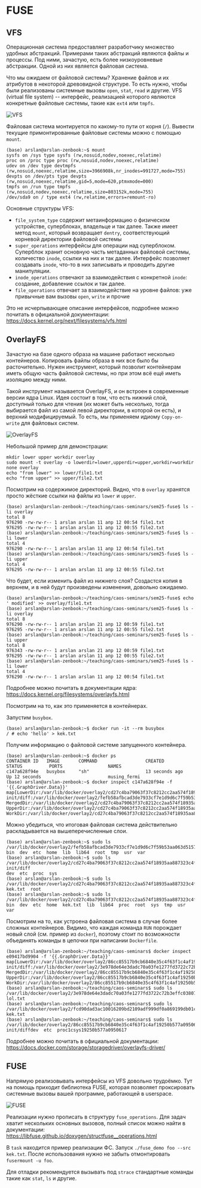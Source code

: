 # FUSE

## VFS

Операционная система предоставляет разработчику множество удобных абстракций. Примерами таких абстракций являются файлы и процессы. Под ними, зачастую, есть более низкоуровневые абстракции. Одной из них является файловая система.

Что мы ожидаем от файловой системы? Хранение файлов и их атрибутов в некоторой древовидной структуре. То есть нужно, чтобы были реализованы системные вызовы `open`, `stat`, `read` и другие. VFS (virtual file system) -- интерфейс, реализацией которого являются конкретные файловые системы, такие как `ext4` или `tmpfs`.

![VFS](vfs.png)

Файловая система монтируется по какому-то пути от корня (`/`). Вывести текущие примонтированные файловые системы можно с помощью `mount`.
```
(base) arslan@arslan-zenbook:~$ mount
sysfs on /sys type sysfs (rw,nosuid,nodev,noexec,relatime)
proc on /proc type proc (rw,nosuid,nodev,noexec,relatime)
udev on /dev type devtmpfs (rw,nosuid,noexec,relatime,size=3966908k,nr_inodes=991727,mode=755)
devpts on /dev/pts type devpts (rw,nosuid,noexec,relatime,gid=5,mode=620,ptmxmode=000)
tmpfs on /run type tmpfs (rw,nosuid,nodev,noexec,relatime,size=803152k,mode=755)
/dev/sda9 on / type ext4 (rw,relatime,errors=remount-ro)
```

Основные структуры VFS:

* `file_system_type` содержит метаинформацию о физическом устройстве, суперблоках, владельце и так далее. Также имеет метод `mount`, который возвращает `dentry`, соответствующий корневой директории файловой системы
* `super_operations` интерфейсы для операции над суперблоком. Суперблок хранит основную часть метаданных файловой системы, количество `inode`, ссылки на них и так далее. Интерфейс позволяет создавать `inode`, что-то в них записывать и проводить другие манипуляции.
* `inode_operations` отвечают за взаимодействия с конкретной `inode`: создание, добавление ссылок и так далее.
* `file_operations` отвечает за взаимодействие на уровне файлов: уже привычные вам вызовы `open`, `write` и прочие

Это не исчерпывающее описание интерфейсов, подробнее можно почитать в официальной документации: https://docs.kernel.org/next/filesystems/vfs.html

## OverlayFS

Зачастую на базе одного образа на машине работают несколько контейнеров. Копировать файлы образа в них все было бы расточительно. Нужен инструмент, который позволит контейнерам иметь общую часть файловой системы, но при этом всё ещё иметь изоляцию между ними.

Такой инструмент называется OverlayFS, и он встроен в современные версии ядра Linux. Идея состоит в том, что есть нижний слой, доступный только для чтения (их может быть несколько, тогда выбирается файл из самой левой директории, в которой он есть), и верхний модифицируемый. То есть, мы применяем идиому `Copy-on-write` для файловых систем.

![OverlayFS](overlayfs.jpg)

Небольшой пример для демонстрации:

```
mkdir lower upper workdir overlay
sudo mount -t overlay -o lowerdir=lower,upperdir=upper,workdir=workdir none overlay
echo "from lower" >> lower/file1.txt
echo "from upper" >> upper/file2.txt
```

Посмотрим на содержимое директорий. Видно, что в `overlay` хранятся просто жёсткие ссылки на файлы из `lower` и `upper`.

```
(base) arslan@arslan-zenbook:~/teaching/caos-seminars/sem25-fuse$ ls -li overlay
total 8
976290 -rw-rw-r-- 1 arslan arslan 11 апр 12 00:54 file1.txt
976295 -rw-rw-r-- 1 arslan arslan 11 апр 12 00:55 file2.txt
(base) arslan@arslan-zenbook:~/teaching/caos-seminars/sem25-fuse$ ls -li lower
total 4
976290 -rw-rw-r-- 1 arslan arslan 11 апр 12 00:54 file1.txt
(base) arslan@arslan-zenbook:~/teaching/caos-seminars/sem25-fuse$ ls -li upper
total 4
976295 -rw-rw-r-- 1 arslan arslan 11 апр 12 00:55 file2.txt
```

Что будет, если изменить файл из нижнего слоя? Создастся копия в верхнем, и в ней будут произведены изменения, довольно ожидаемо.
```
(base) arslan@arslan-zenbook:~/teaching/caos-seminars/sem25-fuse$ echo ' modified' >> overlay/file1.txt 
(base) arslan@arslan-zenbook:~/teaching/caos-seminars/sem25-fuse$ ls -li overlay
total 8
976290 -rw-rw-r-- 1 arslan arslan 21 апр 12 00:59 file1.txt
976295 -rw-rw-r-- 1 arslan arslan 11 апр 12 00:55 file2.txt
(base) arslan@arslan-zenbook:~/teaching/caos-seminars/sem25-fuse$ ls -li upper
total 8
976343 -rw-rw-r-- 1 arslan arslan 21 апр 12 00:59 file1.txt
976295 -rw-rw-r-- 1 arslan arslan 11 апр 12 00:55 file2.txt
(base) arslan@arslan-zenbook:~/teaching/caos-seminars/sem25-fuse$ ls -li lower
total 4
976290 -rw-rw-r-- 1 arslan arslan 11 апр 12 00:54 file1.txt
```

Подробнее можно почитать в документации ядра: https://docs.kernel.org/filesystems/overlayfs.html

Посмотрим на то, как это применяется в контейнерах.

Запустим `busybox`.

```
(base) arslan@arslan-zenbook:~$ docker run -it --rm busybox
/ # echo 'hello' > kek.txt
```

Получим информацию о файловой системе запущенного контейнера.

```
(base) arslan@arslan-zenbook:~$ docker ps
CONTAINER ID   IMAGE       COMMAND                  CREATED          STATUS          PORTS                 NAMES
c147a628f94e   busybox     "sh"                     13 seconds ago   Up 12 seconds                         musing_fermi
(base) arslan@arslan-zenbook:~$ docker inspect c147a628f94e -f '{{.GraphDriver.Data}}'
map[LowerDir:/var/lib/docker/overlay2/cd27c4ba79063f37c8212cc2aa574f18935aa887323c4f8040d0ec6cdc5455db-init/diff:/var/lib/docker/overlay2/fefb58afbcad3de7933cf7e1d9d6c7f59b53aa063d515745d281c28769c456c4/diff MergedDir:/var/lib/docker/overlay2/cd27c4ba79063f37c8212cc2aa574f18935aa887323c4f8040d0ec6cdc5455db/merged UpperDir:/var/lib/docker/overlay2/cd27c4ba79063f37c8212cc2aa574f18935aa887323c4f8040d0ec6cdc5455db/diff WorkDir:/var/lib/docker/overlay2/cd27c4ba79063f37c8212cc2aa574f18935aa887323c4f8040d0ec6cdc5455db/work]
```

Можно убедиться, что итоговая файловая система действительно раскладывается на вышеперечисленные слои.

```
(base) arslan@arslan-zenbook:~$ sudo ls /var/lib/docker/overlay2/fefb58afbcad3de7933cf7e1d9d6c7f59b53aa063d515745d281c28769c456c4/diff
bin  dev  etc  home  lib  lib64  root  tmp  usr  var
(base) arslan@arslan-zenbook:~$ sudo ls /var/lib/docker/overlay2/cd27c4ba79063f37c8212cc2aa574f18935aa887323c4f8040d0ec6cdc5455db-init/diff
dev  etc  proc  sys
(base) arslan@arslan-zenbook:~$ sudo ls /var/lib/docker/overlay2/cd27c4ba79063f37c8212cc2aa574f18935aa887323c4f8040d0ec6cdc5455db/diff
kek.txt  root
(base) arslan@arslan-zenbook:~$ sudo ls /var/lib/docker/overlay2/cd27c4ba79063f37c8212cc2aa574f18935aa887323c4f8040d0ec6cdc5455db/merged
bin  dev  etc  home  kek.txt  lib  lib64  proc  root  sys  tmp  usr  var
```

Посмотрим на то, как устроена файловая система в случае более сложных контейнеров. Видимо, что каждая команда `RUN` порождает новый слой (см. пример из `docker`), поэтому стоит по возможности объединять команды в цепочки при написании `Dockerfile`.

```
(base) arslan@arslan-zenbook:~/teaching/caos-seminars$ docker inspect e09417bd9904 -f '{{.GraphDriver.Data}}'
map[LowerDir:/var/lib/docker/overlay2/86cc85517b9cb6840e35c4f63f1c4af19250b577a09506177d34a77bf1313375-init/diff:/var/lib/docker/overlay2/3e978de64e3dadc70a03fe1277fd3722c72b3effc0380740bc69dd2f1fa0e8cc/diff:/var/lib/docker/overlay2/fcd90dad3ac10016209bd2109adf999df0a869199db01ca38ddb4c0f0dc43d4b/diff:/var/lib/docker/overlay2/fefb58afbcad3de7933cf7e1d9d6c7f59b53aa063d515745d281c28769c456c4/diff MergedDir:/var/lib/docker/overlay2/86cc85517b9cb6840e35c4f63f1c4af19250b577a09506177d34a77bf1313375/merged UpperDir:/var/lib/docker/overlay2/86cc85517b9cb6840e35c4f63f1c4af19250b577a09506177d34a77bf1313375/diff WorkDir:/var/lib/docker/overlay2/86cc85517b9cb6840e35c4f63f1c4af19250b577a09506177d34a77bf1313375/work]
(base) arslan@arslan-zenbook:~/teaching/caos-seminars$ sudo ls /var/lib/docker/overlay2/3e978de64e3dadc70a03fe1277fd3722c72b3effc0380740bc69dd2f1fa0e8cc/diff
lol.txt
(base) arslan@arslan-zenbook:~/teaching/caos-seminars$ sudo ls /var/lib/docker/overlay2/fcd90dad3ac10016209bd2109adf999df0a869199db01ca38ddb4c0f0dc43d4b/diff
kek.txt
(base) arslan@arslan-zenbook:~/teaching/caos-seminars$ sudo ls /var/lib/docker/overlay2/86cc85517b9cb6840e35c4f63f1c4af19250b577a09506177d34a77bf1313375-init/diffdev  etc  proc1csys19250b577a0950617
```

Подробнее можно почитать в официальной документации: https://docs.docker.com/storage/storagedriver/overlayfs-driver/

## FUSE

Напрямую реализовывать интерфейсы из VFS довольно трудоёмко. Тут на помощь приходит библиотека FUSE, которая позволяет проксировать системные вызовы вашей программе, работающей в userspace.

![FUSE](fuse.png)

Реализации нужно прописать в структуру `fuse_operations`. Для задач хватит нескольких основных вызовов, полный список можно найти в документации: https://libfuse.github.io/doxygen/structfuse__operations.html

В `task` находится пример реализации ФС. Запуск `./fuse_demo foo --src kek.txt`. После использования нужно не забыть отмонтировать `fusermount -u foo`.

Для отладки рекомендуется вызывать под `strace` стандартные команды такие как `stat`, `ls` и другие.
